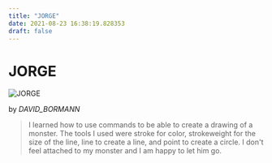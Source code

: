 ```yaml
---
title: "JORGE"
date: 2021-08-23 16:38:19.828353
draft: false
---
```


# JORGE

![JORGE](../images/6e9e3968-045a-11ec-ab3e-1e00f30e0089.png)

by *DAVID_BORMANN*



> I learned how to use commands to be able to create a drawing of a monster. The tools I used were stroke for color, strokeweight for the size of the line, line to create a line, and point to create a circle. I don't feel attached to my monster and I am happy to let him go.